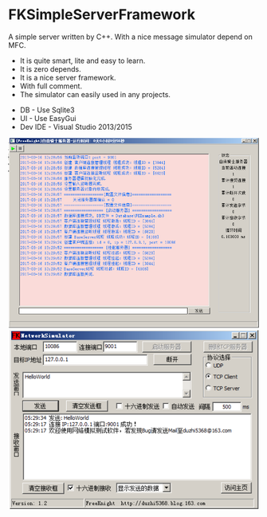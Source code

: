 # FKSimpleServerFramework

A simple server written by C++. With a nice message simulator depend on MFC.

* It is quite smart, lite and easy to learn.
* It is zero depends.
* It is a nice server framework.
* With full comment.
* The simulator can easily used in any projects.

- DB - Use Sqlite3
- UI - Use EasyGui
- Dev IDE - Visual Studio 2013/2015

![](Pic/Server.PNG)
![](Pic/Sumulator.PNG)